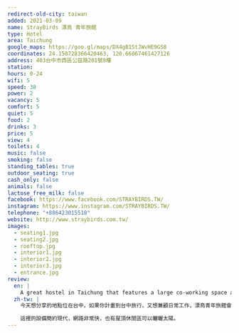 ```yaml
---
redirect-old-city: taiwan
added: 2021-03-09
name: StrayBirds 漂鳥 青年旅館
type: Hotel
area: Taichung
google_maps: https://goo.gl/maps/DX4gB1StJWvHE9GS8
coordinates: 24.150728366420463, 120.66067461427126
address: 403台中市西區公益路201號8樓
station: 
hours: 0-24
wifi: 5
speed: 38
power: 2
vacancy: 5
comfort: 5
quiet: 5
food: 2
drinks: 3
price: 5
view: 4
toilets: 4
music: false
smoking: false
standing_tables: true
outdoor_seating: true
cash_only: false
animals: false
lactose_free_milk: false
facebook: https://www.facebook.com/STRAYBIRDS.TW/
instagram: https://www.instagram.com/STRAYBIRDS.TW/
telephone: "+886423015518"
website: http://www.straybirds.com.tw/
images:
  - seating1.jpg
  - seating2.jpg
  - rooftop.jpg
  - interior1.jpg
  - interior2.jpg
  - interior3.jpg
  - entrance.jpg
review:
  en: |
    A great hostel in Taichung that features a large co-working space area in the lobby. If you're planning to take a trip to Taichung then this is definitely a great place to stay. Even though there are many good working cafes nearby (see my other Taichung posts!), it's also nice to spend some time working at the hostel in the morning or evening. The facilities feel modern and very clean, there's fast WiFi throughout the hostel, and there's even a nice rooftop to enjoy if the weather is good.
  zh-tw: |
    今天想分享的地點位在台中，如果你計畫到台中旅行，又想兼顧日常工作，漂鳥青年旅館會是不錯的選擇。它自帶很大的交誼空間，儘管附近已經有這麼多優秀的咖啡店，漂鳥仍佔有一席之地，而且真的很適合在一大早或外出回來時稍微打點一下工作進度，又沒有額外花費。

    這裡的設備簡約現代，網路非常快，也有屋頂休閒區可以曬曬太陽。
---
```

